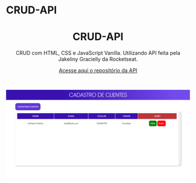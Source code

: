 # CRUD-API


 <h1 align="center">CRUD-API</h1>


 <p align="center">CRUD com HTML, CSS e JavaScript Vanilla. Utilizando API feita pela Jakeliny Gracielly da Rocketseat.</p>
 <p align="center"><a href="https://github.com/jakeliny/node-api-discover" target="_blank">Acesse aqui o repositório da API</a></p>

<br>

<p align="center"><img src="screenshots/screenshot.png" alt="screenshot"/></p>
